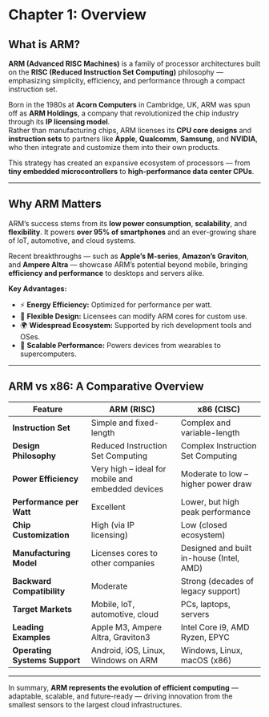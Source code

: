 # Chapter 1: Overview

## What is ARM?

**ARM (Advanced RISC Machines)** is a family of processor architectures built on the **RISC (Reduced Instruction Set Computing)** philosophy — emphasizing simplicity, efficiency, and performance through a compact instruction set.

Born in the 1980s at **Acorn Computers** in Cambridge, UK, ARM was spun off as **ARM Holdings**, a company that revolutionized the chip industry through its **IP licensing model**.  
Rather than manufacturing chips, ARM licenses its **CPU core designs** and **instruction sets** to partners like **Apple**, **Qualcomm**, **Samsung**, and **NVIDIA**, who then integrate and customize them into their own products.  

This strategy has created an expansive ecosystem of processors — from **tiny embedded microcontrollers** to **high-performance data center CPUs**.

---

## Why ARM Matters

ARM’s success stems from its **low power consumption**, **scalability**, and **flexibility**. It powers **over 95% of smartphones** and an ever-growing share of IoT, automotive, and cloud systems.

Recent breakthroughs — such as **Apple’s M-series**, **Amazon’s Graviton**, and **Ampere Altra** — showcase ARM’s potential beyond mobile, bringing **efficiency and performance** to desktops and servers alike.

**Key Advantages:**
- ⚡ **Energy Efficiency:** Optimized for performance per watt.  
- 🧩 **Flexible Design:** Licensees can modify ARM cores for custom use.  
- 🌍 **Widespread Ecosystem:** Supported by rich development tools and OSes.  
- 🚀 **Scalable Performance:** Powers devices from wearables to supercomputers.  

---

## ARM vs x86: A Comparative Overview

| Feature | **ARM (RISC)** | **x86 (CISC)** |
|----------|----------------|----------------|
| **Instruction Set** | Simple and fixed-length | Complex and variable-length |
| **Design Philosophy** | Reduced Instruction Set Computing | Complex Instruction Set Computing |
| **Power Efficiency** | Very high – ideal for mobile and embedded devices | Moderate to low – higher power draw |
| **Performance per Watt** | Excellent | Lower, but high peak performance |
| **Chip Customization** | High (via IP licensing) | Low (closed ecosystem) |
| **Manufacturing Model** | Licenses cores to other companies | Designed and built in-house (Intel, AMD) |
| **Backward Compatibility** | Moderate | Strong (decades of legacy support) |
| **Target Markets** | Mobile, IoT, automotive, cloud | PCs, laptops, servers |
| **Leading Examples** | Apple M3, Ampere Altra, Graviton3 | Intel Core i9, AMD Ryzen, EPYC |
| **Operating Systems Support** | Android, iOS, Linux, Windows on ARM | Windows, Linux, macOS (x86) |

---

In summary, **ARM represents the evolution of efficient computing** — adaptable, scalable, and future-ready — driving innovation from the smallest sensors to the largest cloud infrastructures.
